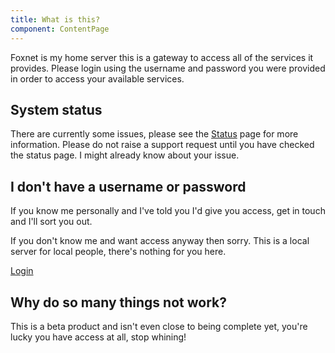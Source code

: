 ```yaml
---
title: What is this?
component: ContentPage
---
```

Foxnet is my home server this is a gateway to access all of the services it provides. Please login using the username and password you were provided in order to access your available services.

## System status
There are currently some issues, please see the [Status](status) page for more information. Please do not raise a support request until you have checked the status page. I might already know about your issue.

## I don't have a username or password
If you know me personally and I've told you I'd give you access, get in touch and I'll sort you out.

If you don't know me and want access anyway then sorry. This is a local server for local people, there's nothing for you here.

[Login](login)

## Why do so many things not work?
This is a beta product and isn't even close to being complete yet, you're lucky you have access at all, stop whining!
